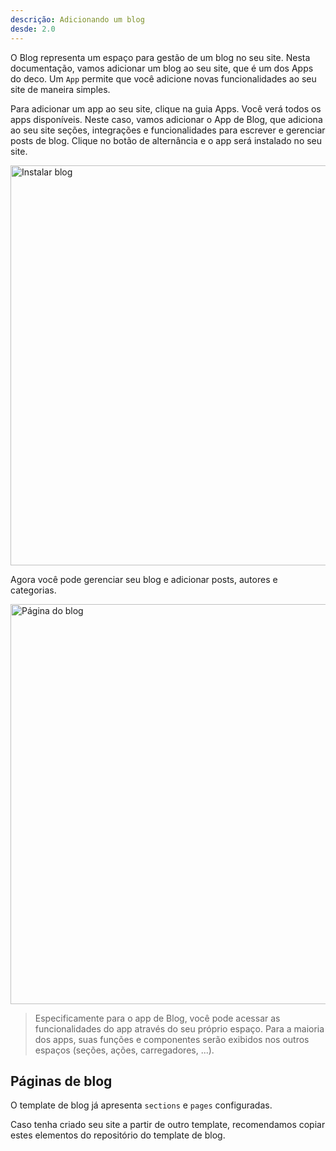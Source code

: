 ```yaml
---
descrição: Adicionando um blog
desde: 2.0
---
```


O Blog representa um espaço para gestão de um blog no seu site. Nesta documentação, vamos adicionar um blog ao seu site, que é um dos
Apps do deco. Um `App` permite que você adicione novas funcionalidades ao seu site de
maneira simples.

Para adicionar um app ao seu site, clique na guia Apps. Você verá todos os apps
disponíveis. Neste caso, vamos adicionar o App de Blog, que adiciona ao seu
site seções, integrações e funcionalidades para escrever e gerenciar posts de blog.
Clique no botão de alternância e o app será instalado no seu site.

<img width="640" alt="Instalar blog" src="/docs/cms-capabilities/blog/install-app.png">

Agora você pode gerenciar seu blog e adicionar posts, autores e categorias.

<img width="640" alt="Página do blog" src="/docs/cms-capabilities/blog/blog.png">

> Especificamente para o app de Blog, você pode acessar as funcionalidades do app através
do seu próprio espaço. Para a maioria dos apps, suas funções e componentes serão exibidos nos
outros espaços (seções, ações, carregadores, ...).

## Páginas de blog

O template de blog já apresenta `sections` e `pages` configuradas.

Caso tenha criado seu site a partir de outro template, recomendamos copiar estes elementos do repositório do template de blog.